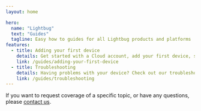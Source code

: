 ```yaml
---
layout: home

hero:
  name: "Lightbug"
  text: "Guides"
  tagline: Easy how to guides for all Lightbug products and platforms
features:
  - title: Adding your first device
    details: Get started with a Cloud account, add your first device, setup a plan, and start tracking.
    link: /guides/adding-your-first-device
  - title: Troubleshooting
    details: Having problems with your device? Check out our troubleshooting guide.
    link: /guides/troubleshooting
---
```




If you want to request coverage of a specific topic, or have any questions, please [contact us](https://lightbug.io/contact/).
